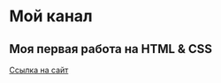 # Мой канал

## Моя первая работа на HTML & CSS

[Ссылка на сайт](https://kostin-five.github.io/tg-chanel/)

